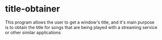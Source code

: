 # title-obtainer
This program allows the user to get a window's title, and it's main purpose is to obtain the title for songs that are being played with a streaming service or other similar applications
